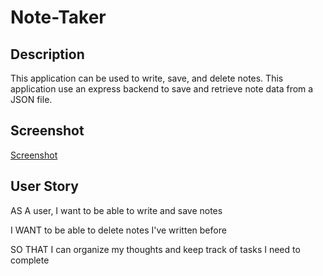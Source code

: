 # Note-Taker

## Description
This application can be used to write, save, and delete notes. This application use an express backend to save and retrieve note data from a JSON file.

## Screenshot
[Screenshot](./assets/noteTaker.png)


## User Story
AS A user, I want to be able to write and save notes

I WANT to be able to delete notes I've written before

SO THAT I can organize my thoughts and keep track of tasks I need to complete